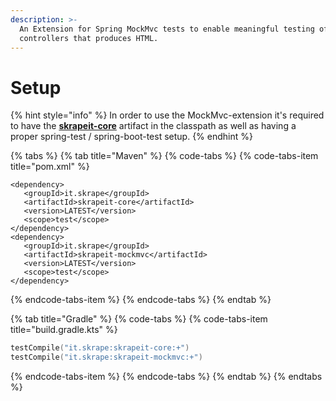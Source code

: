 ```yaml
---
description: >-
  An Extension for Spring MockMvc tests to enable meaningful testing of
  controllers that produces HTML.
---
```


# Setup

{% hint style="info" %}
In order to use the MockMvc-extension it's required to have the [**skrapeit-core**](../setup.md#getting-super-powers) artifact in the classpath as well as having a proper spring-test / spring-boot-test setup.
{% endhint %}

{% tabs %}
{% tab title="Maven" %}
{% code-tabs %}
{% code-tabs-item title="pom.xml" %}
```markup
<dependency>
   <groupId>it.skrape</groupId>
   <artifactId>skrapeit-core</artifactId>
   <version>LATEST</version>
   <scope>test</scope>
</dependency>
<dependency>
   <groupId>it.skrape</groupId>
   <artifactId>skrapeit-mockmvc</artifactId>
   <version>LATEST</version>
   <scope>test</scope>
</dependency>
```
{% endcode-tabs-item %}
{% endcode-tabs %}
{% endtab %}

{% tab title="Gradle" %}
{% code-tabs %}
{% code-tabs-item title="build.gradle.kts" %}
```kotlin
testCompile("it.skrape:skrapeit-core:+")
testCompile("it.skrape:skrapeit-mockmvc:+")
```
{% endcode-tabs-item %}
{% endcode-tabs %}
{% endtab %}
{% endtabs %}

